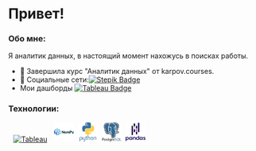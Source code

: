 # Привет!  
  

### Обо мне:

Я аналитик данных, в настоящий момент нахожусь в поисках работы.  
  

- 🌵 Завершила курс "Аналитик данных" от karpov.courses. 
- :iphone: Социальные сети:[![Stepik Badge](https://img.shields.io/badge/-Stepik-black?style=flat&logo=STMicroelectronics&logoColor=white)](https://stepik.org/users/58372912?auth=login)
- Мои дашборды [![Tableau Badge](https://img.shields.io/badge/-Tableau-informational?style=flat&logo=Tableau&logoColor=white)](https://public.tableau.com/app/profile/sofya3550)

### Технологии:

<div align="left">  
<a href="https://www.tableau.com/" target="_blank"><img style="margin: 10px" src="https://profilinator.rishav.dev/skills-assets/tableau.svg" alt="Tableau" height="40" /></a>  
<img src="https://github.com/devicons/devicon/blob/master/icons/numpy/numpy-original-wordmark.svg" title="NumPy" width="40" height="40"/>&nbsp;
<img src="https://github.com/devicons/devicon/blob/master/icons/python/python-original-wordmark.svg" title="Python" width="40" height="40"/>&nbsp; 
<img src="https://github.com/devicons/devicon/blob/master/icons/postgresql/postgresql-original-wordmark.svg" title="PostgreSQL" alt="PostgreSQL" width="40" height="40"/>&nbsp;
<img src="https://github.com/devicons/devicon/blob/master/icons/pandas/pandas-original-wordmark.svg" title="Pandas" alt="Pandas" width="40" height="40"/>&nbsp;
</div>



